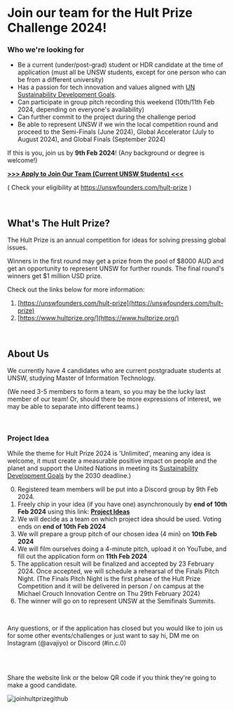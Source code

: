# Join our team for the Hult Prize Challenge 2024!

### Who we're looking for

- Be a current (under/post-grad) student or HDR candidate at the time of application (must all be UNSW students, except for one person who can be from a different university)
- Has a passion for tech innovation and values aligned with [UN Sustainability Development Goals](https://www.un.org/sustainabledevelopment/sustainable-development-goals/).
- Can participate in group pitch recording this weekend (10th/11th Feb 2024, depending on everyone's availability)
- Can further commit to the project during the challenge period
- Be able to represent UNSW if we win the local competition round and proceed to the Semi-Finals (June 2024), Global Accelerator (July to August 2024), and Global Finals (September 2024)


If this is you, join us by <b>9th Feb 2024</b>!
(Any background or degree is welcome!)

<b> [>>> Apply to Join Our Team (Current UNSW Students) <<<](https://forms.gle/kgirFkt7yZpDNniRA) </b>

( Check your eligibility at https://unswfounders.com/hult-prize )


<br />

## What's The Hult Prize?

The Hult Prize is an annual competition for ideas for solving pressing global issues. 

Winners in the first round may get a prize from the pool of $8000 AUD and get an opportunity to represent UNSW for further rounds. 
The final round's winners get $1 million USD prize.

Check out the links below for more information: 
1. [https://unswfounders.com/hult-prize](https://unswfounders.com/hult-prize)
2. [https://www.hultprize.org/](https://www.hultprize.org/)

<br />

##  About Us

We currently have 4 candidates who are current postgraduate students at UNSW, studying Master of Information Technology.

(We need 3-5 members to form a team, so you may be the lucky last member of our team! Or, should there be more expressions of interest, we may be able to separate into different teams.)


<br />


###  Project Idea


While the theme for Hult Prize 2024 is 'Unlimited', meaning any idea is welcome, it must create a measurable positive impact on people and the planet and support the United Nations in meeting its [Sustainability Development Goals](https://www.un.org/sustainabledevelopment/sustainable-development-goals/)  by the 2030 deadline.)

0. Registered team members will be put into a Discord group by 9th Feb 2024.
1. Freely chip in your idea (if you have one) asynchronously by <b>end of 10th Feb 2024</b> using this link: <b> [Project Ideas](https://www.figma.com/file/3a2EGEaoHWFQjuh5F08la1/Hult-Prize-idea-brainstorming---What-Startup-Idea-do-you-have-in-mind%3F?type=whiteboard&node-id=0%3A1&t=9pK9XM8tkT6urd4T-1) </b>
2. We will decide as a team on which project idea should be used. Voting ends on <b>end of 10th Feb 2024</b>
3. We will prepare a group pitch of our chosen idea (4 min) on <b>10th Feb 2024</b>
4. We will film ourselves doing a 4-minute pitch, upload it on YouTube, and fill out the application form on  <b>11th Feb 2024</b>
5. The application result will be finalized and accepted by 23 February 2024. Once accepted, we will schedule a rehearsal of the Finals Pitch Night.
   (The Finals Pitch Night is the first phase of the Hult Prize Competition and it will be delivered in person / on campus at the Michael Crouch Innovation Centre on Thu 29th February 2024)
6. The winner will go on to represent UNSW at the Semifinals Summits.



 <br />


Any questions, or if the application has closed but you would like to join us for some other events/challenges or just want to say hi, DM me on Instagram (@avajiyo) or Discord (#in.c.0) 


<br />
<br />

Share the website link or the below QR code if you think they're going to make a good candidate.

![joinhultprizegithub](https://github.com/in-c0/join-hult-prize/assets/154449115/444fd354-3e80-49f5-ba67-631e7166683a)

